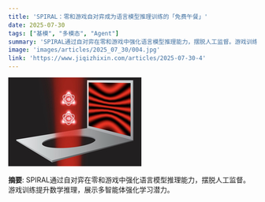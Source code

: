 ```yaml
---
title: 'SPIRAL：零和游戏自对弈成为语言模型推理训练的「免费午餐」'
date: 2025-07-30
tags: ["基模", "多模态", "Agent"]
summary: 'SPIRAL通过自对弈在零和游戏中强化语言模型推理能力，摆脱人工监督。游戏训练提升数学推理，展示多智能体强化学习潜力。'
image: 'images/articles/2025_07_30/004.jpg'
link: 'https://www.jiqizhixin.com/articles/2025-07-30-4'
---
```

![SPIRAL：零和游戏自对弈成为语言模型推理训练的「免费午餐」](images/articles/2025_07_30/004.jpg)

**摘要**: SPIRAL通过自对弈在零和游戏中强化语言模型推理能力，摆脱人工监督。游戏训练提升数学推理，展示多智能体强化学习潜力。
